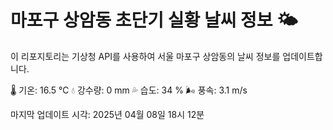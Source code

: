 
# 마포구 상암동 초단기 실황 날씨 정보 🌤️

이 리포지토리는 기상청 API를 사용하여 서울 마포구 상암동의 날씨 정보를 업데이트합니다. 

🌡️ 기온: 16.5 ℃
💧 강수량: 0 mm
💦 습도: 34 %
🌬️ 풍속: 3.1 m/s

마지막 업데이트 시각: 2025년 04월 08일 18시 12분    

